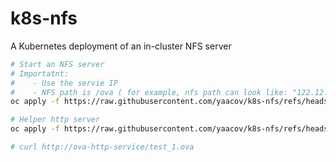 # k8s-nfs
A Kubernetes deployment of an in-cluster NFS server

``` bash
# Start an NFS server
# Importatnt: 
#    - Use the servie IP
#    - NFS path is /ova ( for example, nfs path can look like: "122.12.3.211:/pva" )
oc apply -f https://raw.githubusercontent.com/yaacov/k8s-nfs/refs/heads/main/nfs-deployment.yaml
```

```bash
# Helper http server
oc apply -f https://raw.githubusercontent.com/yaacov/k8s-nfs/refs/heads/main/ova-http-server.yaml

# curl http://ova-http-service/test_1.ova
```
